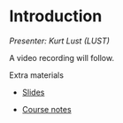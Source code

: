 # Introduction

*Presenter: Kurt Lust (LUST)*

<!--
<video src="https://462000265.lumidata.eu/2day-next/recordings/00-Introduction.mp4" controls="controls">
</video>
-->
A video recording will follow.

<!--
Materials will be made available after the lecture
-->

Extra materials

-   [Slides](https://462000265.lumidata.eu/2day-next/files/LUMI-2day-next-00-Introduction.pdf)

-   [Course notes](00-Introduction.md)
